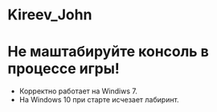# Kireev_John
# Не маштабируйте консоль в процессе игры!
* Корректно работает на Windiws 7.
* На Windows 10  при старте исчезает лабиринт.
